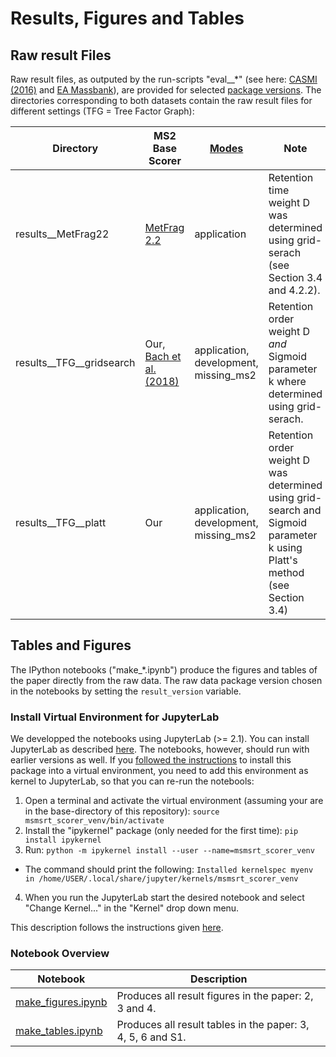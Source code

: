 # Results, Figures and Tables

## Raw result Files

Raw result files, as outputed by the run-scripts "eval__*" (see here: [CASMI (2016)](/msmsrt_scorer/experiments/CASMI_2016) and [EA Massbank](/msmsrt_scorer/experiments/EA_Massbank)), are provided for selected [package versions](/CHANGELOG.md). The directories corresponding to both datasets contain the raw result files for different settings (TFG = Tree Factor Graph):

| Directory | MS2 Base Scorer | [Modes](/msmsrt_scorer/experiments/CASMI_2016/eval__TFG.py#L155) | Note |
| --- | --- | --- | --- |
| results__MetFrag22 | [MetFrag 2.2](https://jcheminf.biomedcentral.com/articles/10.1186/s13321-016-0115-9) | application | Retention time weight D was determined using grid-serach (see Section 3.4 and 4.2.2). |
| results__TFG__gridsearch | Our, [Bach et al. (2018)](https://academic.oup.com/bioinformatics/article/34/17/i875/5093227) | application, development, missing_ms2 | Retention order weight D _and_ Sigmoid parameter k where determined using grid-serach. |
| results__TFG__platt | Our | application, development, missing_ms2 | Retention order weight D was determined using grid-search and Sigmoid parameter k using Platt's method (see Section 3.4) | 

## Tables and Figures

The IPython notebooks ("make_*.ipynb") produce the figures and tables of the paper directly from the raw data. The raw data package version chosen in the notebooks by setting the ```result_version``` variable.   

### Install Virtual Environment for JupyterLab

We developped the notebooks using JupyterLab (>= 2.1). You can install JupyterLab as described [here](https://github.com/jupyterlab/jupyterlab). The notebooks, however, should run with earlier versions as well. If you [followed the instructions](https://github.com/aalto-ics-kepaco/msms_rt_score_integration#install-into-a-virtual-environment) to install this package into a virtual environment, you need to add this environment as kernel to JupyterLab, so that you can re-run the notebools: 

1. Open a terminal and activate the virtual environment (assuming your are in the base-directory of this repository): ```source msmsrt_scorer_venv/bin/activate```
2. Install the "ipykernel" package (only needed for the first time): ```pip install ipykernel```
3. Run: ```python -m ipykernel install --user --name=msmsrt_scorer_venv```
 - The command should print the following: ```Installed kernelspec myenv in /home/USER/.local/share/jupyter/kernels/msmsrt_scorer_venv```
4. When you run the JupyterLab start the desired notebook and select "Change Kernel..." in the "Kernel" drop down menu. 

This description follows the instructions given [here](https://janakiev.com/blog/jupyter-virtual-envs/).

### Notebook Overview

| Notebook | Description | 
| --- | --- |
| [make_figures.ipynb](./make_figures.ipynb) | Produces all result figures in the paper: 2, 3 and 4. |
| [make_tables.ipynb](./make_tables.ipynb) | Produces all result tables in the paper: 3, 4, 5, 6 and S1. |

